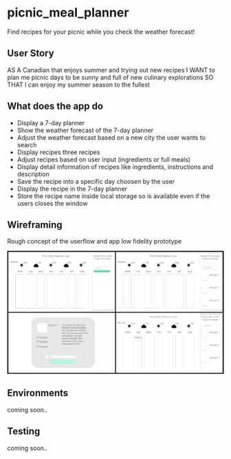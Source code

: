# picnic_meal_planner

Find recipes for your picnic while you check the weather forecast!

## User Story

AS A Canadian that enjoys summer and trying out new recipes
I WANT to plan me picnic days to be sunny and full of new culinary explorations
SO THAT I can enjoy my summer season to the fullest


## What does the app do

- Display a 7-day planner
- Show the weather forecast of the 7-day planner
- Adjust the weather forecast based on a new city the user wants to search
- Display recipes three recipes
- Adjust recipes based on user input (ingredients or full meals)
- Display detail information of recipes like ingredients, instructions and description
- Save the recipe into a specific day choosen by the user
- Display the recipe in the 7-day planner
- Store the recipe name inside local storage so is available even if the users closes the window

## Wireframing

Rough concept of the userflow and app low fidelity prototype


![wireframing](./assets/img/screenshots/1.png)


## Environments

coming soon..


## Testing

coming soon..

